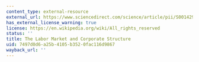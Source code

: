 ```yaml
---
content_type: external-resource
external_url: https://www.sciencedirect.com/science/article/pii/S0014292101001994
has_external_license_warning: true
license: https://en.wikipedia.org/wiki/All_rights_reserved
status: ''
title: The Labor Market and Corporate Structure
uid: 7497d0d6-a25b-4105-b352-0fac116d9867
wayback_url: ''
---
```

